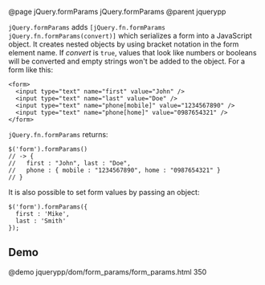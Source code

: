 @page jQuery.formParams jQuery.formParams
@parent jquerypp

`jQuery.formParams` adds `[jQuery.fn.formParams jQuery.fn.formParams(convert)]` which serializes a form into a JavaScript object. It creates nested objects by using bracket notation in the form element name. If *convert* is `true`, values that look like numbers or booleans will be converted and empty strings won't be added to the object. For a form like this:

    <form>
      <input type="text" name="first" value="John" />
      <input type="text" name="last" value="Doe" />
      <input type="text" name="phone[mobile]" value="1234567890" />
      <input type="text" name="phone[home]" value="0987654321" />
    </form>

`jQuery.fn.formParams` returns:

    $('form').formParams()
    // -> {
    //   first : "John", last : "Doe",
    //   phone : { mobile : "1234567890", home : "0987654321" }
    // }

It is also possible to set form values by passing an object:

    $('form').formParams({
      first : 'Mike',
      last : 'Smith'
    });

## Demo

@demo jquerypp/dom/form_params/form_params.html 350